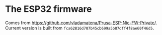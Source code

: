 # The ESP32 firmware

Comes from <https://github.com/vladamatena/Prusa-ESP-Nic-FW-Private/>. Current version is
built from `fca62816d707b45cb699a5b87dff4f8ae60f46d5`.
